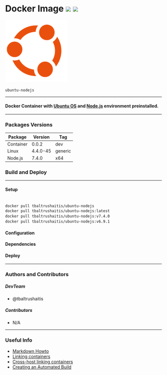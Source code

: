 # Docker Image [![](https://images.microbadger.com/badges/version/tbaltrushaitis/ubuntu-nodejs.svg)](https://microbadger.com/images/tbaltrushaitis/ubuntu-nodejs) [![](https://images.microbadger.com/badges/image/tbaltrushaitis/ubuntu-nodejs.svg)](https://microbadger.com/images/tbaltrushaitis/ubuntu-nodejs)

![Ubuntu Logo](https://raw.githubusercontent.com/docker-library/docs/01c12653951b2fe592c1f93a13b4e289ada0e3a1/ubuntu/logo.png)

`ubuntu-nodejs`

--------

#### Docker Container with [Ubuntu OS](https://www.ubuntu.com "Ubuntu official") and [Node.js](https://nodejs.org "Node Foundation") environment preinstalled. ####

--------

### Packages Versions ###

 Package | Version  | Tag
---------|----------|-----
 Container | 0.0.2 | dev
 Linux   | 4.4.0-45 | generic
 Node.js | 7.4.0 | x64

### Build and Deploy ###
--------

#### Setup

```bash

docker pull tbaltrushaitis/ubuntu-nodejs
docker pull tbaltrushaitis/ubuntu-nodejs:latest
docker pull tbaltrushaitis/ubuntu-nodejs:v7.4.0
docker pull tbaltrushaitis/ubuntu-nodejs:v6.9.1
```

#### Configuration
#### Dependencies
#### Deploy

--------

### Authors and Contributors ###

##### DevTeam #####
  + @tbaltrushaitis

##### Contributors #####
  - N/A

--------

### Useful Info ###

 - [Markdown Howto](https://bitbucket.org/tutorials/markdowndemo)
 - [Linking containers](https://docs.docker.com/engine/userguide/networking/default_network/dockerlinks.md)
 - [Cross-host linking containers](https://docs.docker.com/engine/admin/ambassador_pattern_linking.md)
 - [Creating an Automated Build](https://docs.docker.com/docker-hub/builds/)
